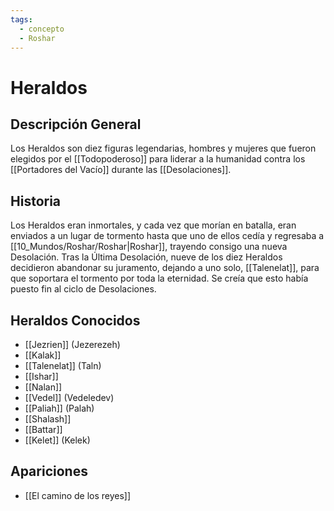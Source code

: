 ```yaml
---
tags:
  - concepto
  - Roshar
---
```


# Heraldos

## Descripción General
Los Heraldos son diez figuras legendarias, hombres y mujeres que fueron elegidos por el [[Todopoderoso]] para liderar a la humanidad contra los [[Portadores del Vacío]] durante las [[Desolaciones]].

## Historia
Los Heraldos eran inmortales, y cada vez que morían en batalla, eran enviados a un lugar de tormento hasta que uno de ellos cedía y regresaba a [[10_Mundos/Roshar/Roshar|Roshar]], trayendo consigo una nueva Desolación. Tras la Última Desolación, nueve de los diez Heraldos decidieron abandonar su juramento, dejando a uno solo, [[Talenelat]], para que soportara el tormento por toda la eternidad. Se creía que esto había puesto fin al ciclo de Desolaciones.

## Heraldos Conocidos
* [[Jezrien]] (Jezerezeh)
* [[Kalak]]
* [[Talenelat]] (Taln)
* [[Ishar]]
* [[Nalan]]
* [[Vedel]] (Vedeledev)
* [[Paliah]] (Palah)
* [[Shalash]]
* [[Battar]]
* [[Kelet]] (Kelek)

## Apariciones
* [[El camino de los reyes]]
